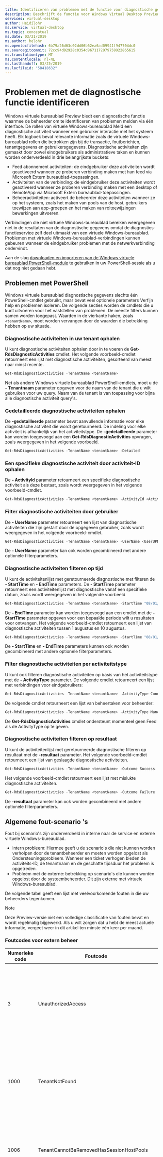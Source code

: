 ```yaml
---
title: Identificeren van problemen met de functie voor diagnostische gegevens over Windows Virtual Desktop Preview - Azure
description: Beschrijft de functie voor Windows Virtual Desktop Preview diagnostische gegevens en het gebruik ervan.
services: virtual-desktop
author: Heidilohr
ms.service: virtual-desktop
ms.topic: conceptual
ms.date: 03/21/2019
ms.author: helohr
ms.openlocfilehash: 6b79a26d63c02dd06b62ea6ad09941f947704dc0
ms.sourcegitcommit: 72cc94d92928c0354d9671172979759922865615
ms.translationtype: MT
ms.contentlocale: nl-NL
ms.lasthandoff: 03/25/2019
ms.locfileid: "58418632"
---
```

# <a name="identify-issues-with-the-diagnostics-feature"></a>Problemen met de diagnostische functie identificeren

Windows virtuele bureaublad Preview biedt een diagnostische functie waarmee de beheerder om te identificeren van problemen melden via één interface. De rollen van virtuele Windows-bureaublad Meld een diagnostische activiteit wanneer een gebruiker interactie met het systeem heeft. Elk logboek bevat relevante informatie zoals de virtuele Windows-bureaublad rollen die betrokken zijn bij de transactie, foutberichten, tenantgegevens en gebruikersgegevens. Diagnostische activiteiten zijn gemaakt door zowel eindgebruikers als administratieve taken en kunnen worden onderverdeeld in drie belangrijkste buckets:

* Feed abonnement activiteiten: de eindgebruiker deze activiteiten wordt geactiveerd wanneer ze proberen verbinding maken met hun feed via Microsoft Extern bureaublad-toepassingen.
* Activiteiten van de verbinding: de eindgebruiker deze activiteiten wordt geactiveerd wanneer ze proberen verbinding maken met een desktop of RemoteApp via Microsoft Extern bureaublad-toepassingen.
* Beheeractiviteiten: activeert de beheerder deze activiteiten wanneer ze op het systeem, zoals het maken van pools van de host, gebruikers toewijzen aan app-groepen en het maken van roltoewijzingen bewerkingen uitvoeren.
  
Verbindingen die niet virtuele Windows-bureaublad bereiken weergegeven niet in de resultaten van de diagnostische gegevens omdat de diagnostics-functieservice zelf deel uitmaakt van een virtuele Windows-bureaublad. Problemen met virtuele Windows-bureaublad-verbindingen kunnen gebeuren wanneer de eindgebruiker problemen met de netwerkverbinding ondervindt.

Aan de slag [downloaden en importeren van de Windows virtuele bureaublad PowerShell-module](https://docs.microsoft.com/powershell/windows-virtual-desktop/overview) te gebruiken in uw PowerShell-sessie als u dat nog niet gedaan hebt.

## <a name="diagnose-issues-with-powershell"></a>Problemen met PowerShell

Windows virtuele bureaublad diagnostische gegevens slechts één PowerShell-cmdlet gebruikt, maar bevat veel optionele parameters Verfijn help en problemen isoleren. De volgende secties worden de cmdlets die u kunt uitvoeren voor het vaststellen van problemen. De meeste filters kunnen samen worden toegepast. Waarden in de vierkante haken, zoals `<tenantName>`, moet worden vervangen door de waarden die betrekking hebben op uw situatie.

### <a name="retrieve-diagnostic-activities-in-your-tenant"></a>Diagnostische activiteiten in uw tenant ophalen

U kunt diagnostische activiteiten ophalen door in te voeren de **Get-RdsDiagnosticActivities** cmdlet. Het volgende voorbeeld-cmdlet retourneert een lijst met diagnostische activiteiten, gesorteerd van meest naar minst recente.

```powershell
Get-RdsDiagnosticActivities -TenantName <tenantName>
```

Net als andere Windows virtuele bureaublad PowerShell-cmdlets, moet u de **- Tenantnaam** parameter opgeven voor de naam van de tenant die u wilt gebruiken voor uw query. Naam van de tenant is van toepassing voor bijna alle diagnostische activiteit query's.

### <a name="retrieve-detailed-diagnostic-activities"></a>Gedetailleerde diagnostische activiteiten ophalen

De **-gedetailleerde** parameter bevat aanvullende informatie voor elke diagnostische activiteit die wordt geretourneerd. De indeling voor elke activiteit is afhankelijk van het activiteitstype. De **-gedetailleerde** parameter kan worden toegevoegd aan een **Get-RdsDiagnosticActivities** opvragen, zoals weergegeven in het volgende voorbeeld.

```powershell
Get-RdsDiagnosticActivities -TenantName <tenantName> -Detailed
```

### <a name="retrieve-a-specific-diagnostic-activity-by-activity-id"></a>Een specifieke diagnostische activiteit door activiteit-ID ophalen

De **- ActivityId** parameter retourneert een specifieke diagnostische activiteit als deze bestaat, zoals wordt weergegeven in het volgende voorbeeld-cmdlet.

```powershell
Get-RdsDiagnosticActivities -TenantName <tenantName> -ActivityId <ActivityIdGuid>
```

### <a name="filter-diagnostic-activities-by-user"></a>Filter diagnostische activiteiten door gebruiker

De **- UserName** parameter retourneert een lijst van diagnostische activiteiten die zijn gestart door de opgegeven gebruiker, zoals wordt weergegeven in het volgende voorbeeld-cmdlet.

```powershell
Get-RdsDiagnosticActivities -TenantName <tenantName> -UserName <UserUPN>
```

De **- UserName** parameter kan ook worden gecombineerd met andere optionele filterparameters.

### <a name="filter-diagnostic-activities-by-time"></a>Diagnostische activiteiten filteren op tijd

U kunt de activiteitenlijst met geretourneerde diagnostische met filteren de **- StartTime** en **- EndTime** parameters. De **- StartTime** parameter retourneert een activiteitenlijst met diagnostische vanaf een specifieke datum, zoals wordt weergegeven in het volgende voorbeeld.

```powershell
Get-RdsDiagnosticActivities -TenantName <tenantName> -StartTime "08/01/2018"
```

De **- EndTime** parameter kan worden toegevoegd aan een cmdlet met de **- StartTime** parameter opgeven voor een bepaalde periode wilt u resultaten voor ontvangen. Het volgende voorbeeld-cmdlet retourneert een lijst van diagnostische activiteiten tussen 1 augustus en 10 augustus.

```powershell
Get-RdsDiagnosticActivities -TenantName <tenantName> -StartTime "08/01/2018" -EndTime "08/10/2018"
```

De **- StartTime** en **- EndTime** parameters kunnen ook worden gecombineerd met andere optionele filterparameters.

### <a name="filter-diagnostic-activities-by-activity-type"></a>Filter diagnostische activiteiten per activiteitstype

U kunt ook filteren diagnostische activiteiten op basis van het activiteitstype met de **- ActivityType** parameter. De volgende cmdlet retourneert een lijst met verbindingen voor eindgebruikers:

```powershell
Get-RdsDiagnosticActivities -TenantName <tenantName> -ActivityType Connection
```

De volgende cmdlet retourneert een lijst van beheertaken voor beheerder:

```powershell
Get-RdsDiagnosticActivities -TenantName <tenantName> -ActivityType Management
```

De **Get-RdsDiagnosticActivities** cmdlet ondersteunt momenteel geen Feed als de ActivityType op te geven.

### <a name="filter-diagnostic-activities-by-outcome"></a>Diagnostische activiteiten filteren op resultaat

U kunt de activiteitenlijst met geretourneerde diagnostische filteren op resultaat met de **-resultaat** parameter. Het volgende voorbeeld-cmdlet retourneert een lijst van geslaagde diagnostische activiteiten.

```powershell
Get-RdsDiagnosticActivities -TenantName <tenantName> -Outcome Success
```

Het volgende voorbeeld-cmdlet retourneert een lijst met mislukte diagnostische activiteiten.

```powershell
Get-RdsDiagnosticActivities -TenantName <tenantName> -Outcome Failure
```

De **-resultaat** parameter kan ook worden gecombineerd met andere optionele filterparameters.

## <a name="common-error-scenarios"></a>Algemene fout-scenario 's

Fout bij scenario's zijn onderverdeeld in interne naar de service en externe virtuele Windows-bureaublad.

* Intern probleem: Hiermee geeft u de scenario's die niet kunnen worden verholpen door de tenantbeheerder en moeten worden opgelost als Ondersteuningsprobleem. Wanneer een ticket verhogen bieden de activiteits-ID, de tenantnaam en de geschatte tijdsduur het probleem is opgetreden.
* Probleem met de externe: betrekking op scenario's die kunnen worden opgelost door de systeembeheerder. Dit zijn externe met virtuele Windows-bureaublad.

De volgende tabel geeft een lijst met veelvoorkomende fouten in die uw beheerders tegenkomen.

>[!NOTE]
>Deze Preview-versie niet een volledige classificatie van fouten bevat en wordt regelmatig bijgewerkt. Als u wilt zorgen dat u hebt de meest actuele informatie, vergeet weer in dit artikel ten minste één keer per maand.

### <a name="external-management-error-codes"></a>Foutcodes voor extern beheer

|Numerieke code|Foutcode|Voorgestelde oplossing|
|---|---|---|
|3|UnauthorizedAccess|De gebruiker die probeert uit te voeren van de administratieve PowerShell-cmdlet beschikt niet over machtigingen om dit te doen of hun gebruikersnaam een typefout gemaakt.|
|1000|TenantNotFound|De naam van de tenant die u hebt ingevoerd komt niet overeen met alle bestaande tenants. Controleer de naam van de tenant voor typfouten en probeer het opnieuw.|
|1006|TenantCannotBeRemovedHasSessionHostPools|U kunt een tenant niet verwijderen omdat lang deze objecten bevat. Verwijder eerst de session host-adresgroepen en probeer het opnieuw.|
|2000|HostPoolNotFound|De hostnaam van de groep van toepassingen die u hebt ingevoerd komt niet overeen met een bestaande host-adresgroepen. Controleer de hostnaam van de groep van toepassingen voor typfouten en probeer het opnieuw.|
|2005|HostPoolCannotBeRemovedHasApplicationGroups|U kunt een host-groep niet verwijderen zolang deze objecten bevat. Verwijder eerst alle app-groepen in de groep host.|
|2004|HostPoolCannotBeRemovedHasSessionHosts|Verwijder alle sessies hosts de session host-groep eerst voordat verwijderen.|
|5001|SessionHostNotFound|De host van de sessie die u hebt opgevraagd, is mogelijk offline. Controleer de status van de host-pool.|
|5008|SessionHostUserSessionsExist |U moet alle gebruikers op de host van de sessie afmelden voordat uw beoogde management-activiteit wordt uitgevoerd.|
|6000|AppGroupNotFound|De naam van de app die u hebt ingevoerd komt niet overeen met een bestaande app-groepen. Controleer de naam van de app voor typfouten en probeer het opnieuw.|
|6022|RemoteAppNotFound|De RemoteApp-naam die u hebt ingevoerd komt niet overeen met alle RemoteApps. RemoteApp-naam voor typfouten van de beoordeling en probeer het opnieuw.|
|6010|PublishedItemsExist|De naam van de resource die u probeert te publiceren is hetzelfde als een resource die al bestaat. Wijzig de resourcenaam van de en probeer het opnieuw.|
|7002|NameNotValidWhiteSpace|Gebruik geen witruimte in de naam.|
|8000|InvalidAuthorizationRoleScope|De naam van de rol die u hebt ingevoerd komt niet overeen met de rolnamen van alle bestaande. Controleer de naam van de rol voor typfouten en probeer het opnieuw. |
|8001|UserNotFound |De naam van de gebruiker die u hebt ingevoerd komt niet overeen met de gebruikersnamen van een bestaande. Controleer de naam voor typfouten en probeer het opnieuw.|
|8005|UserNotFoundInAAD |De naam van de gebruiker die u hebt ingevoerd komt niet overeen met de gebruikersnamen van een bestaande. Controleer de naam voor typfouten en probeer het opnieuw.|
|8008|TenantConsentRequired|Volg de instructies [hier](tenant-setup-azure-active-directory.md#grant-azure-active-directory-permissions-to-the-windows-virtual-desktop-preview-service) voor toestemming van uw tenant.|

### <a name="external-connection-error-codes"></a>Foutcodes voor externe verbinding

|Numerieke code|Foutcode|Voorgestelde oplossing|
|---|---|---|
|-2147467259|ConnectionFailedAdTrustedRelationshipFailure|Host van de sessie is niet correct toegevoegd aan de Active Directory.|
|-2146233088|ConnectionFailedUserHasValidSessionButRdshIsUnhealthy|De verbindingen is mislukt omdat de host niet beschikbaar is. Controleer de status van de sessiehost.|
|-2146233088|ConnectionFailedClientDisconnect|Als u deze fout vaak ziet, zorg er dan voor dat de computer van de gebruiker is verbonden met het netwerk.|
|-2146233088|ConnectionFailedNoHealthyRdshAvailable|De sessie die de host de gebruiker heeft geprobeerd verbinding maken met is niet in orde. Fouten opsporen in de virtuele machine.|
|-2146233088|ConnectionFailedUserNotAuthorized|De gebruiker is niet gemachtigd voor toegang tot de gepubliceerde app of het bureaublad. Nadat de beheerder verwijderd gepubliceerde bronnen mogelijk de fout weergegeven. Vraag de gebruiker om te vernieuwen van de feed in de extern bureaublad-toepassing.|
|2|FileNotFound|De toepassing die de gebruiker toegang probeert te krijgen is niet juist geïnstalleerd of ingesteld op een onjuist pad.|
|3|InvalidCredentials|De gebruikersnaam of het wachtwoord van de gebruiker heeft ingevoerd komt niet overeen met alle bestaande gebruikersnamen of wachtwoorden. Controleer de referenties voor typfouten en probeer het opnieuw.|
|8|ConnectionBroken|De verbinding tussen Client en de Gateway of de Server verwijderd. Er is geen actie nodig, tenzij het onverwachts gebeurt.|
|14|UnexpectedNetworkDisconnect|De verbinding met het netwerk is verwijderd. Vraag de gebruiker opnieuw verbinding te maken.|
|24|ReverseConnectFailed|De virtuele machine van de host heeft geen directe verbinding met extern bureaublad-Gateway. Zorg ervoor dat het Gateway-IP-adres kan worden omgezet.|

## <a name="next-steps"></a>Volgende stappen

Zie voor meer informatie over rollen binnen virtuele Windows-bureaublad, [Windows Virtual Desktop Preview-omgeving](environment-setup.md).

Zie voor een lijst met beschikbare PowerShell-cmdlets voor virtuele Windows-bureaublad de [PowerShell-referentie](/powershell/windows-virtual-desktop/overview).
